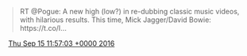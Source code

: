 > RT @Pogue: A new high \(low?\) in re\-dubbing classic music videos, with hilarious results\. This time, Mick Jagger/David Bowie: https://t\.co/I…

<img src="../../media/tweet.ico" width="12" /> [Thu Sep 15 11:57:03 +0000 2016](https://twitter.com/DromerDenker/status/776389361348841473)